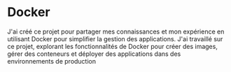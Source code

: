 # Docker
J'ai créé ce projet pour partager mes connaissances et mon expérience en utilisant Docker pour simplifier la gestion des applications. J'ai travaillé  sur ce projet, explorant les fonctionnalités de Docker pour créer des images, gérer des conteneurs et déployer des applications dans des environnements de production
